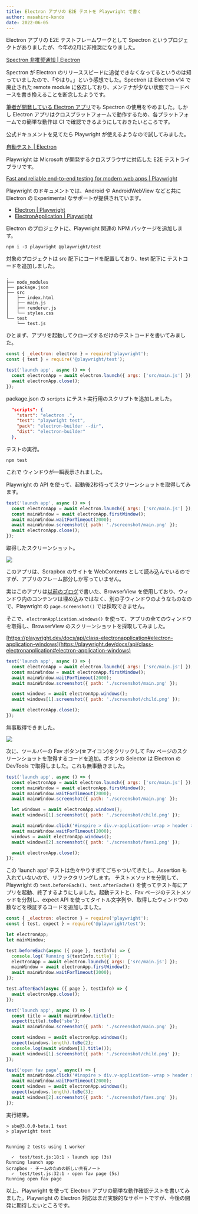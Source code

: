 ```yaml
---
title: Electron アプリの E2E テストを Playwright で書く
author: masahiro-kondo
date: 2022-06-05
---
```


Electron アプリの E2E テストフレームワークとして Spectron というプロジェクトがありましたが、今年の2月に非推奨になりました。

[Spectron 非推奨通知 | Electron](https://www.electronjs.org/ja/blog/spectron-deprecation-notice)

Spectron が Electron のリリーススピードに追従できなくなってるというのは知っていましたので、「やはり。」という感想でした。Spectron は Electron v14 で廃止された remote module に依存しており、メンテナが少ない状態でコードベースを書き換えることを断念したようです。

[筆者が開発している Electron アプリ](/blogs/2021/12/15/developing-unofficial-scrapbox-app/)でも Spectron の使用をやめました。しかし Electron アプリはクロスプラットフォームで動作するため、各プラットフォームでの簡単な動作は CI で確認できるようにしておきたいところです。

公式ドキュメントを見てたら Playwright が使えるようなので試してみました。

[自動テスト | Electron](https://www.electronjs.org/ja/docs/latest/tutorial/automated-testing)

Playwright は Microsoft が開発するクロスブラウザに対応した E2E テストライブラリです。

[Fast and reliable end-to-end testing for modern web apps | Playwright](https://playwright.dev/)

Playwright のドキュメントでは、Android や AndroidWebView などと共に Electron の Experimental なサポートが提供されています。

- [Electron | Playwright](https://playwright.dev/docs/api/class-electron/)
- [ElectronApplication | Playwright](https://playwright.dev/docs/api/class-electronapplication)

Electron のプロジェクトに、Playwright 関連の NPM パッケージを追加します。

```shell
npm i -D playwright @playwright/test
```

対象のプロジェクトは src 配下にコードを配置しており、test 配下に テストコードを追加しました。

```
.
├── node_modules
├── package.json
├── src
│   ├── index.html
│   ├── main.js
│   ├── renderer.js
│   └── styles.css
└── test
    └── test.js
```

ひとまず、アプリを起動してクローズするだけのテストコードを書いてみました。

```javascript
const { _electron: electron } = require('playwright');
const { test } = require('@playwright/test');

test('launch app', async () => {
  const electronApp = await electron.launch({ args: ['src/main.js'] });
  await electronApp.close();
});
```

package.json の `scripts` にテスト実行用のスクリプトを追加しました。

```json
  "scripts": {
    "start": "electron .",
    "test": "playwright test",
    "pack": "electron-builder --dir",
    "dist": "electron-builder"
  },
```

テストの実行。

```shell
npm test
```

これで ウィンドウが一瞬表示されました。

Playwright の API を使って、起動後2秒待ってスクリーンショットを取得してみます。

```javascript
test('launch app', async () => {
  const electronApp = await electron.launch({ args: ['src/main.js'] });
  const mainWindow = await electronApp.firstWindow();
  await mainWindow.waitForTimeout(2000);
  await mainWindow.screenshot({ path: './screenshot/main.png' });
  await electronApp.close();
});
```

取得したスクリーンショット。

![](https://i.gyazo.com/6e7f9ebf8e9c81aae597690e2d22ccbb.png)

このアプリは、Scrapbox のサイトを WebContents として読み込んでいるのですが、アプリのフレーム部分しか写っていません。

実はこのアプリは[以前のブログ](/blogs/2022/01/07/electron-browserview/)で書いた、BrowserView を使用しており、ウィンドウ内のコンテンツは埋め込みではなく、別の子ウィンドウのようなものなので、Playwright の `page.screenshot()` では採取できません。

そこで、`electronApplication.windows()` を使って、アプリの全てのウィンドウを取得し、BrowserView のスクリーンショットを採取してみました。

[https://playwright.dev/docs/api/class-electronapplication#electron-application-windows](https://playwright.dev/docs/api/class-electronapplication#electron-application-windows)

```javascript
test('launch app', async () => {
  const electronApp = await electron.launch({ args: ['src/main.js'] });
  const mainWindow = await electronApp.firstWindow();
  await mainWindow.waitForTimeout(2000);
  await mainWindow.screenshot({ path: './screenshot/main.png' });

  const windows = await electronApp.windows();
  await windows[1].screenshot({ path: './screenshot/child.png' });

  await electronApp.close();
});
```

無事取得できました。

![](https://i.gyazo.com/e41ac5fe6816f92d5fb44ac517551e72.png)

次に、ツールバーの Fav ボタン(☆アイコン)をクリックして Fav ページのスクリーンショットを取得するコードを追加。ボタンの Selector は Electron の DevTools で取得しました。これも無事動きました。

```javascript
test('launch app', async () => {
  const electronApp = await electron.launch({ args: ['src/main.js'] });
  const mainWindow = await electronApp.firstWindow();
  await mainWindow.waitForTimeout(2000);
  await mainWindow.screenshot({ path: './screenshot/main.png' });

  let windows = await electronApp.windows();
  await windows[1].screenshot({ path: './screenshot/child.png' });

  await mainWindow.click('#inspire > div.v-application--wrap > header > div.v-toolbar__content > header > div > button:nth-child(11)');
  await mainWindow.waitForTimeout(2000);
  windows = await electronApp.windows();
  await windows[2].screenshot({ path: './screenshot/favs1.png' });

  await electronApp.close();
});
```

この 'launch app' テストは色々やりすぎてごちゃついてきたし、Assertion も入れていないので、リファクタリングします。
テストメソッドを分割して、Playwright の `test.beforeEach()`、`test.afterEache()` を使ってテスト毎にアプリを起動、終了するようにしました。起動テストと、Fav ページのテストメソッドを分割し、expect API を使ってタイトル文字列や、取得したウィンドウの数などを検証するコードを追加しました。

```javascript
const { _electron: electron } = require('playwright');
const { test, expect } = require('@playwright/test');

let electronApp;
let mainWindow;

test.beforeEach(async ({ page }, testInfo) => {
  console.log(`Running ${testInfo.title}`);
  electronApp = await electron.launch({ args: ['src/main.js'] });
  mainWindow = await electronApp.firstWindow();
  await mainWindow.waitForTimeout(2000);
});

test.afterEach(async ({ page }, testInfo) => {
  await electronApp.close();
});

test('launch app', async () => {
  const title = await mainWindow.title();
  expect(title).toBe('sbe');
  await mainWindow.screenshot({ path: './screenshot/main.png' });

  const windows = await electronApp.windows();
  expect(windows.length).toBe(2);
  console.log(await windows[1].title());
  await windows[1].screenshot({ path: './screenshot/child.png' });
});

test('open fav page', async() => {
  await mainWindow.click('#inspire > div.v-application--wrap > header > div.v-toolbar__content > header > div > button:nth-child(11)');
  await mainWindow.waitForTimeout(2000);
  const windows = await electronApp.windows();
  expect(windows.length).toBe(3);
  await windows[2].screenshot({ path: './screenshot/favs.png' });
});
```

実行結果。

```
> sbe@3.0.0-beta.1 test
> playwright test


Running 2 tests using 1 worker

  ✓  test/test.js:18:1 › launch app (3s)
Running launch app
Scrapbox - チームのための新しい共有ノート
  ✓  test/test.js:32:1 › open fav page (5s)
Running open fav page
```

以上、Playwright を使って Electron アプリの簡単な動作確認テストを書いてみました。Playwright の Electron 対応はまだ実験的なサポートですが、今後の開発に期待したいところです。
